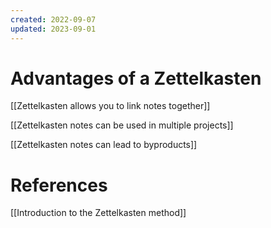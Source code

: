 ```yaml
---
created: 2022-09-07
updated: 2023-09-01
---
```

# Advantages of a Zettelkasten

[[Zettelkasten allows you to link notes together]]

[[Zettelkasten notes can be used in multiple projects]]

[[Zettelkasten notes can lead to byproducts]]

# References

[[Introduction to the Zettelkasten method]]